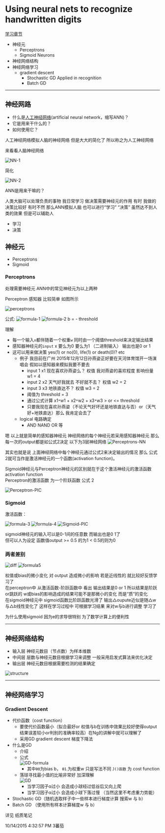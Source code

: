 # Using neural nets to recognize handwritten digits #

[学习章节](http://neuralnetworksanddeeplearning.com/chap1.html)

- 神经元
	- Perceptrons
	- Sigmoid Neurons
- 神经网络结构
- 神经网络学习 
	+ gradient descent
		+ Stochastic GD Applied in recognition
		+ Batch GD 

----------
## 神经网路 ##

- 什么是[人工神经网络](https://en.wikipedia.org/wiki/Artificial_neural_network)(artificial neural network，缩写ANN)？
- 它是用来干什么的？
- 如何使用它？

人工神经网络模拟人脑的神经网络 但是大大的简化了 所以称之为人工神经网络

来看看人脑神经网络

![NN-1](https://ilaif.files.wordpress.com/2015/02/neural-network.jpg)

简化

![NN-2](http://1.bp.blogspot.com/-ewmhj_UedLs/VEIhLPJsRkI/AAAAAAAAAAs/PGuuX9wn1mg/s1600/neuron.png)

ANN是用来干嘛的？

人类大脑可以处理负责的事物 我日常学习 做决策需要神经元的作用 有时 我做的决策比较好 有时不然 那么ANN模拟人脑 也可以进行“学习” “决策”
虽然达不到人类的效果 但是可以辅助人 

- 学习
- 决策 

## 神经元 ##

- Perceptrons
- Sigmoid

### Perceptrons ###

处理需要神经元 ANN中的常见神经元为以上两种

Perceptron 感知器 比较简单 如图所示

![perceptrons](https://raw.githubusercontent.com/JeremiahZhang/MachineLearningJourney/master/_images/15-10-14-Perceptrons.JPG)

公式:
![formula-1](https://raw.githubusercontent.com/JeremiahZhang/MachineLearningJourney/master/_images/15-10-14-formula1.JPG)
![formula-2](https://raw.githubusercontent.com/JeremiahZhang/MachineLearningJourney/master/_images/15-10-14-formula2.JPG)
b = - threshold

理解

- 每一个输入`x`都伴随着一个权重`w` 同时由一个阈值threshold来决定输出结果  
- 感知器神经元的`input` x 要么为0 要么为1 （二进制输入） 输出也是0 or 1
- 这可以用来做决策 yes(1) or no(0), life(1) or death(0)? etc
	+ 例子 我目前在广州 2015年12月12日孙燕姿正好要在天河体育馆开一场演唱会 假如以感知器来模拟我要不要去
		- input 1 x1 现在喜欢孙燕姿么？ 权值 我对燕姿的喜欢程度 影响份量 w1 = 4
		- input 2 x2 天气好我就去 不好就不去？ 权值 w2 = 2
		- input 3 x3 地铁直达不？ 权值 w3 = 2
		- 阈值为 threshold = 3 
		- 通过公式计算 x1`*`w1 + x2`*`w2 + x3`*`w3 > or <= threshold
		- 只要我现在喜欢孙燕姿（不论天气好坏还是地铁直达与否）or（天气好+地铁直达）那么 我肯定会去了
	+ logical 电路确定
		+ AND NAND OR 等

嗯 以上就是简单的感知器神经元 神经网络的每个神经元若采用感知器神经元 那么每一次的output都是如公式2决定 以下为3层神经网络
![Perceptrons-NN](https://raw.githubusercontent.com/JeremiahZhang/MachineLearningJourney/master/_images/15-10-14-Perceptrons-NN.JPG)

其实也就是说 上面神经网络中每个神经元通过公式2来决定输出的情况 那么 公式2就可当作是激活神经元的一个函数(activation function)。

Sigmoid神经元与Perceptron神经元的区别就在于这个激活神经元的激活函数activation function  
Perceptron的激活函数 为一个阶跃函数 公式 2

![Perceptron-PIC](https://raw.githubusercontent.com/JeremiahZhang/MachineLearningJourney/master/_images/15-10-14-Perceptron-PIC.JPG)

### Sigmoid ###

激活函数：

![formula-3](https://raw.githubusercontent.com/JeremiahZhang/MachineLearningJourney/master/_images/15-10-14-formula3.JPG)
![formula-4](https://raw.githubusercontent.com/JeremiahZhang/MachineLearningJourney/master/_images/15-10-14-formula4.JPG)
![Sigmoid-PIC](https://raw.githubusercontent.com/JeremiahZhang/MachineLearningJourney/master/_images/15-10-14-Sigmoid-PIC.JPG)

sigmoid神经元的输入可以是0-1间的任意数 而输出也是0 1了   
但可以人为设定 函数值output >= 0.5 的为1 < 0.5的则为0

### 两者差别 ###

![diff](https://raw.githubusercontent.com/JeremiahZhang/MachineLearningJourney/master/_images/15-10-14-diff.JPG)
![formula5](https://raw.githubusercontent.com/JeremiahZhang/MachineLearningJourney/master/_images/15-10-14-formula5.JPG)

权值或bias的微小变化 对 output 造成微小的影响 若是近线性的 就比较好反馈学习了  
在perceptron中 从激活函数-阶跃函数中 看出 输出结果是0 or 1 所以结果是阶跃or跳跃的 w或bias的影响造成的结果可能不是那微小的变化 而是“质”的变化   
在sigmoid神经元中 sigmoid函数比阶跃函数光滑了 输出△oupute近似是随△w与△b线性变化了 这样在学习过程中 可根据学习结果 来对w与b进行调整 学习了

为什么使用sigmoid 因为e的求导很特别 为了数学计算上的便利性

----------

## 神经网络结构 ##

- 输入层 神经元数目（节点数）为样本维数
- 中间层 层数与神经元数目根据学习来调整 一般采用启发式算法来优化决定
- 输出层 神经元数目根据需要检测的结果确定

![structure](https://raw.githubusercontent.com/JeremiahZhang/MachineLearningJourney/master/_images/NN-structure.JPG)

----------

## 神经网络学习  ##

### Gradient Descent ###

- 代价函数（cost function）
	- 要使代价函数最小（拟合最好or 权值与b在训练中效果比较好使得output结果误差较小or判别的准确率较高）在Ng的讲解中就可以理解了
	- 采用GD gradient descent 梯度下降法
- 什么是GD
	- 介绍
	- 公式  
![GD-formula](https://raw.githubusercontent.com/JeremiahZhang/MachineLearningJourney/master/_images/gd-formula.JPG)
		+ 其中`θ0`为bias b， `θ1`.为权重w 只是写法不同 `J()函数` 为 cost function
	- 落球寻找最小值的比喻非常好 加深理解  
![GD](https://raw.githubusercontent.com/JeremiahZhang/MachineLearningJourney/master/_images/GD.JPG)
		+ 当学习因子α过小 会造成小球经过低谷后又向上爬
		+ 当学习因子α过小 会造成小球下落过慢 （当然这里不考虑重力势能）
- Stochastic GD（随机选取样子中一些样本进行梯度计算 搜索w 与 b）
- Batch GD （使用所有样本计算梯度w 与 b）

详见 纸质笔记

10/14/2015 4:32:57 PM 3蕃茄